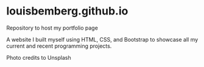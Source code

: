 # louisbemberg.github.io
Repository to host my portfolio page

A website I built myself using HTML, CSS, and Bootstrap to showcase all my current and recent programming projects.

Photo credits to Unsplash
